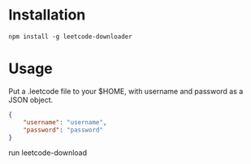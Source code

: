 # Installation

```
npm install -g leetcode-downloader
```

# Usage

Put a .leetcode file to your $HOME, with username and password as a JSON object.

```json
{
    "username": "username",
    "password": "password"
}
```

run leetcode-download
